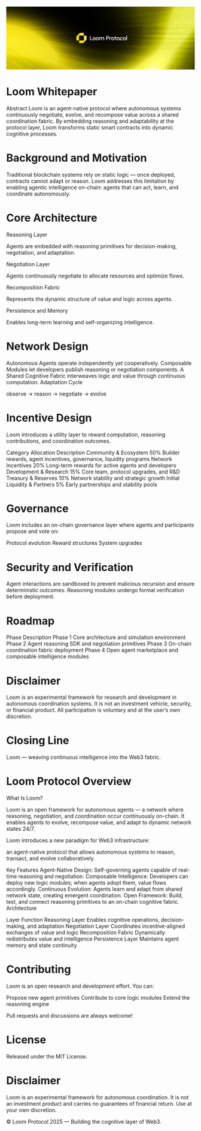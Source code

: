 ![image alt](https://github.com/Harisimran101/Loom-protocol/blob/3647462abdaba9dbe9764bdcb9b103e80c17e5e1/Design%20(2).png)

# Loom Whitepaper

Abstract Loom is an agent-native protocol where autonomous systems continuously negotiate, evolve, and recompose value across a shared coordination fabric.
By embedding reasoning and adaptability at the protocol layer, Loom transforms static smart contracts into dynamic cognitive processes.

# Background and Motivation

Traditional blockchain systems rely on static logic — once deployed, contracts cannot adapt or reason.
Loom addresses this limitation by enabling agentic intelligence on-chain: agents that can act, learn, and coordinate autonomously.

# Core Architecture
Reasoning Layer

Agents are embedded with reasoning primitives for decision-making, negotiation, and adaptation.

Negotiation Layer

Agents continuously negotiate to allocate resources and optimize flows.

Recomposition Fabric

Represents the dynamic structure of value and logic across agents.

Persistence and Memory

Enables long-term learning and self-organizing intelligence.

# Network Design
Autonomous Agents operate independently yet cooperatively.
Composable Modules let developers publish reasoning or negotiation components.
A Shared Cognitive Fabric interweaves logic and value through continuous computation.
Adaptation Cycle

observe → reason → negotiate → evolve

# Incentive Design

Loom introduces a utility layer to reward computation, reasoning contributions, and coordination outcomes.

Category	Allocation	Description
Community & Ecosystem	50%	Builder rewards, agent incentives, governance, liquidity programs
Network Incentives	20%	Long-term rewards for active agents and developers
Development & Research	15%	Core team, protocol upgrades, and R&D
Treasury & Reserves	10%	Network stability and strategic growth
Initial Liquidity & Partners	5%	Early partnerships and stability pools
 # Governance

Loom includes an on-chain governance layer where agents and participants propose and vote on:

Protocol evolution
Reward structures
System upgrades
# Security and Verification
Agent interactions are sandboxed to prevent malicious recursion and ensure deterministic outcomes.
Reasoning modules undergo formal verification before deployment.
# Roadmap
Phase	Description
Phase 1	Core architecture and simulation environment
Phase 2	Agent reasoning SDK and negotiation primitives
Phase 3	On-chain coordination fabric deployment
Phase 4	Open agent marketplace and composable intelligence modules
# Disclaimer

Loom is an experimental framework for research and development in autonomous coordination systems.
It is not an investment vehicle, security, or financial product.
All participation is voluntary and at the user’s own discretion.

# Closing Line

Loom — weaving continuous intelligence into the Web3 fabric.




# Loom Protocol Overview
What Is Loom?

Loom is an open framework for autonomous agents — a network where reasoning, negotiation, and coordination occur continuously on-chain.
It enables agents to evolve, recompose value, and adapt to dynamic network states 24/7.

Loom introduces a new paradigm for Web3 infrastructure:

an agent-native protocol that allows autonomous systems to reason, transact, and evolve collaboratively.

 Key Features
 Agent-Native Design: Self-governing agents capable of real-time reasoning and negotiation.
 Composable Intelligence: Developers can deploy new logic modules; when agents adopt them, value flows accordingly.
 Continuous Evolution: Agents learn and adapt from shared network state, creating emergent coordination.
 Open Framework: Build, test, and connect reasoning primitives to an on-chain cognitive fabric.
 Architecture
 
Layer	Function
Reasoning Layer	Enables cognitive operations, decision-making, and adaptation
Negotiation Layer	Coordinates incentive-aligned exchanges of value and logic
Recomposition Fabric	Dynamically redistributes value and intelligence
Persistence Layer	Maintains agent memory and state continuity


# Contributing

Loom is an open research and development effort.
You can:

Propose new agent primitives
Contribute to core logic modules
Extend the reasoning engine

Pull requests and discussions are always welcome!

# License

Released under the MIT License.

# Disclaimer

Loom is an experimental framework for autonomous coordination.
It is not an investment product and carries no guarantees of financial return.
Use at your own discretion.

© Loom Protocol 2025 — Building the cognitive layer of Web3.
